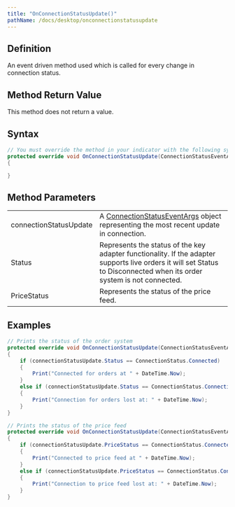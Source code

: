 ```yaml
---
title: "OnConnectionStatusUpdate()"
pathName: /docs/desktop/onconnectionstatusupdate
---
```


## Definition

An event driven method used which is called for every change in connection status.

## Method Return Value

This method does not return a value.

## Syntax

```csharp
// You must override the method in your indicator with the following syntax:
protected override void OnConnectionStatusUpdate(ConnectionStatusEventArgs connectionStatusUpdate)
{

}
```

## Method Parameters

|  |  |
| --- | --- |
| connectionStatusUpdate | A [ConnectionStatusEventArgs](/docs/desktop/connectionstatuseventargs) object representing the most recent update in connection. |
| Status | Represents the status of the key adapter functionality. If the adapter supports live orders it will set Status to Disconnected when its order system is not connected. |
| PriceStatus | Represents the status of the price feed. |

## Examples

```csharp
// Prints the status of the order system
protected override void OnConnectionStatusUpdate(ConnectionStatusEventArgs connectionStatusUpdate)
{
    if (connectionStatusUpdate.Status == ConnectionStatus.Connected)
    {
        Print("Connected for orders at " + DateTime.Now);
    }
    else if (connectionStatusUpdate.Status == ConnectionStatus.ConnectionLost)
    {
        Print("Connection for orders lost at: " + DateTime.Now);
    }
}

// Prints the status of the price feed
protected override void OnConnectionStatusUpdate(ConnectionStatusEventArgs connectionStatusUpdate)
{
    if (connectionStatusUpdate.PriceStatus == ConnectionStatus.Connected)
    {
        Print("Connected to price feed at " + DateTime.Now);
    }
    else if (connectionStatusUpdate.PriceStatus == ConnectionStatus.ConnectionLost)
    {
        Print("Connection to price feed lost at: " + DateTime.Now);
    }
}
```

